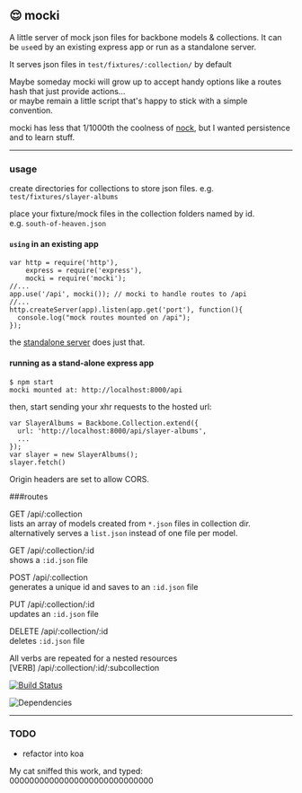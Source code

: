 ## 😌  mocki

A little server of mock json files for backbone models & collections.
It can be `use`ed  by an existing express app or run as a standalone server.

It serves json files in `test/fixtures/:collection/` by default

Maybe someday mocki will grow up to accept handy options like a routes hash that just provide actions...  
or maybe remain a little script that's happy to stick with a simple convention.

mocki has less that 1/1000th the coolness of [nock](https://github.com/flatiron/nock), but I wanted persistence and to learn stuff.

---------------

### usage

create directories for collections to store json files.
e.g. `test/fixtures/slayer-albums`

place your fixture/mock files in the collection folders named by id.  
e.g. `south-of-heaven.json`



#### `using` in an existing app

    var http = require('http'),
        express = require('express'),
        mocki = require('mocki');
    //...
    app.use('/api', mocki()); // mocki to handle routes to /api
    //...
    http.createServer(app).listen(app.get('port'), function(){
      console.log("mock routes mounted on /api");
    });

the [standalone server](server.js) does just that.

#### running as a stand-alone express app

`$ npm start`  
`mocki mounted at: http://localhost:8000/api`  

then, start sending your xhr requests to the hosted url:

    var SlayerAlbums = Backbone.Collection.extend({
      url: 'http://localhost:8000/api/slayer-albums',
      ...
    });
    var slayer = new SlayerAlbums();
    slayer.fetch()

Origin headers are set to allow CORS.

###routes

GET /api/:collection  
lists an array of models created from `*.json` files in collection dir.  
alternatively serves a `list.json` instead of one file per model.

GET /api/:collection/:id  
shows a `:id.json` file

POST /api/:collection  
generates a unique id and saves to an `:id.json` file

PUT /api/:collection/:id  
updates an `:id.json` file

DELETE /api/:collection/:id  
deletes `:id.json` file

All verbs are repeated for a nested resources  
[VERB] /api/:collection/:id/:subcollection  

[![Build Status](https://travis-ci.org/twalker/mocki.png)](https://travis-ci.org/twalker/mocki)

![Dependencies](https://david-dm.org/twalker/mocki.png)

-----------------

### TODO

- refactor into koa

My cat sniffed this work, and typed:  
00000000000000000000000000000
